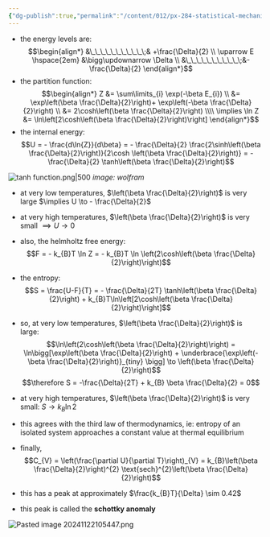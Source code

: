 ```yaml
---
{"dg-publish":true,"permalink":"/content/012/px-284-statistical-mechanics/e-single-particle-partition-function/px-284-e2-two-level-system-revisited/","noteIcon":"1","created":"2024-11-25T10:50:32.000+00:00","updated":"2024-12-23T22:43:28.438+00:00"}
---
```


- the energy levels are: 
$$\begin{align*}
&\_\_\_\_\_\_\_\_\_\_\;& +\frac{\Delta}{2}  \\ 
\uparrow E \hspace{2em}  &\bigg\updownarrow \Delta \\
&\_\_\_\_\_\_\_\_\_\_\;&- \frac{\Delta}{2}
\end{align*}$$
- the partition function: 
$$\begin{align*}
	Z &= \sum\limits_{i} \exp(-\beta E_{i}) \\
	&= \exp\left(\beta \frac{\Delta}{2}\right)+ \exp\left(-\beta \frac{\Delta}{2}\right) \\
	&= 2\cosh\left(\beta \frac{\Delta}{2}\right) \\\\ 
	\implies \ln Z &= \ln\left[2\cosh\left(\beta \frac{\Delta}{2}\right)\right]
\end{align*}$$
- the internal energy: 
$$U = - \frac{d\ln{Z}}{d\beta} = - \frac{\Delta}{2} \frac{2\sinh\left(\beta \frac{\Delta}{2}\right)}{2\cosh \left(\beta \frac{\Delta}{2}\right)} = - \frac{\Delta}{2} \tanh\left(\beta \frac{\Delta}{2}\right)$$

![tanh function.png|500](/img/user/pics/tanh%20function.png)
*image: wolfram*

- at very low temperatures, $\left(\beta \frac{\Delta}{2}\right)$ is very large $\implies U \to - \frac{\Delta}{2}$
- at very high temperatures, $\left(\beta \frac{\Delta}{2}\right)$ is very small $\implies U \to 0$

- also, the helmholtz free energy:
$$F = - k_{B}T \ln Z = - k_{B}T \ln \left(2\cosh\left(\beta \frac{\Delta}{2}\right)\right)$$
- the entropy: 
$$S = \frac{U-F}{T} = - \frac{\Delta}{2T} \tanh\left(\beta \frac{\Delta}{2}\right) + k_{B}T\ln\left[2\cosh\left(\beta \frac{\Delta}{2}\right)\right]$$
- so, at very low temperatures, $\left(\beta \frac{\Delta}{2}\right)$ is large: 
$$\ln\left(2\cosh\left(\beta \frac{\Delta}{2}\right)\right) = \ln\bigg[\exp\left(\beta \frac{\Delta}{2}\right) + \underbrace{\exp\left(-\beta \frac{\Delta}{2}\right)}_{tiny} \bigg] \to \left(\beta \frac{\Delta}{2}\right)$$
$$\therefore S = -\frac{\Delta}{2T} + k_{B} \beta \frac{\Delta}{2} = 0$$
- at very high temperatures, $\left(\beta \frac{\Delta}{2}\right)$ is very small: $S \to k_{B} \ln 2$
- this agrees with the third law of thermodynamics, ie: entropy of an isolated system approaches a constant value at thermal equilibrium

- finally, 
$$C_{V} = \left(\frac{\partial U}{\partial T}\right)_{V} = k_{B}\left(\beta \frac{\Delta}{2}\right)^{2} \text{sech}^{2}\left(\beta \frac{\Delta}{2}\right)$$
- this has a peak at approximately $\frac{k_{B}T}{\Delta} \sim 0.42$
- this peak is called the **schottky anomaly**

![Pasted image 20241122105447.png](/img/user/pics/Pasted%20image%2020241122105447.png)

